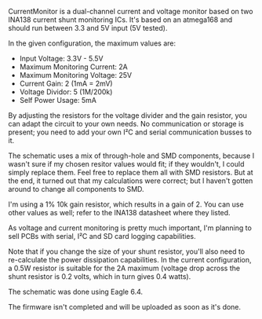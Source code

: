 CurrentMonitor is a dual-channel current and voltage monitor based on two INA138 current shunt monitoring ICs. It's based on an atmega168 and should run between 3.3 and 5V input (5V tested).

In the given configuration, the maximum values are:

* Input Voltage: 3.3V - 5.5V
* Maximum Monitoring Current: 2A
* Maximum Monitoring Voltage: 25V
* Current Gain: 2 (1mA = 2mV)
* Voltage Dividor: 5 (1M/200k)
* Self Power Usage: 5mA

By adjusting the resistors for the voltage divider and the gain resistor, you can adapt the circuit to your own needs. No communication or storage is present; you need to add your own I²C and serial communication busses to it.

The schematic uses a mix of through-hole and SMD components, because I wasn't sure if my chosen resitor values would fit; if they wouldn't, I could simply replace them. Feel free to replace them all with SMD resistors. But at the end, it turned out that my calculations were correct; but I haven't gotten around to change all components to SMD.

I'm using a 1% 10k gain resistor, which results in a gain of 2. You can use other values as well; refer to the INA138 datasheet where they listed.

As voltage and current monitoring is pretty much important, I'm planning to sell PCBs with serial, I²C and SD card logging capabilities.

Note that if you change the size of your shunt resistor, you'll also need to re-calculate the power dissipation capabilities. In the current configuration, a 0.5W resistor is suitable for the 2A maximum (voltage drop across the shunt resistor is 0.2 volts, which in turn gives 0.4 watts).

The schematic was done using Eagle 6.4.

The firmware isn't completed and will be uploaded as soon as it's done.
